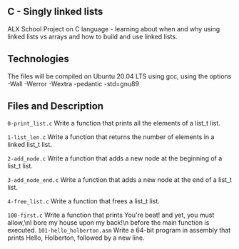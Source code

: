 ## C - Singly linked lists

ALX School Project on C language - learning about when and why using linked lists vs arrays and how to build and use linked lists.

## Technologies
The files will be compiled on Ubuntu 20.04 LTS using gcc, using the options -Wall -Werror -Wextra -pedantic -std=gnu89

## Files and Description
`0-print_list.c` Write a function that prints all the elements of a list_t list.

`1-list_len.c` Write a function that returns the number of elements in a linked list_t list.

`2-add_node.c` Write a function that adds a new node at the beginning of a list_t list.

`3-add_node_end.c` Write a function that adds a new node at the end of a list_t list.

`4-free_list.c` Write a function that frees a list_t list.

`100-first.c` Write a function that prints You're beat! and yet, you must allow,\nI bore my house upon my back!\n before the main function is executed.
`101-hello_holberton.asm` Write a 64-bit program in assembly that prints Hello, Holberton, followed by a new line.
